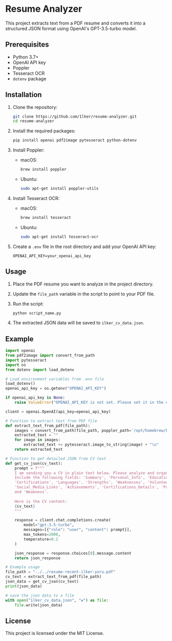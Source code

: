 # Resume Analyzer

This project extracts text from a PDF resume and converts it into a structured JSON format using OpenAI's GPT-3.5-turbo model.

## Prerequisites

- Python 3.7+
- OpenAI API key
- Poppler
- Tesseract OCR
- `dotenv` package

## Installation

1. Clone the repository:
    ```sh
    git clone https://github.com/1lker/resume-analyzer.git
    cd resume-analyzer
    ```

2. Install the required packages:
    ```sh
    pip install openai pdf2image pytesseract python-dotenv
    ```

3. Install Poppler:
    - macOS:
        ```sh
        brew install poppler
        ```
    - Ubuntu:
        ```sh
        sudo apt-get install poppler-utils
        ```

4. Install Tesseract OCR:
    - macOS:
        ```sh
        brew install tesseract
        ```
    - Ubuntu:
        ```sh
        sudo apt-get install tesseract-ocr
        ```

5. Create a `.env` file in the root directory and add your OpenAI API key:
    ```env
    OPENAI_API_KEY=your_openai_api_key
    ```

## Usage

1. Place the PDF resume you want to analyze in the project directory.

2. Update the `file_path` variable in the script to point to your PDF file.

3. Run the script:
    ```sh
    python script_name.py
    ```

4. The extracted JSON data will be saved to `ilker_cv_data.json`.

## Example

```python
import openai
from pdf2image import convert_from_path
import pytesseract
import os
from dotenv import load_dotenv

# Load environment variables from .env file
load_dotenv()
openai_api_key = os.getenv("OPENAI_API_KEY")

if openai_api_key is None:
    raise ValueError("OPENAI_API_KEY is not set. Please set it in the environment or in a .env file.")

client = openai.OpenAI(api_key=openai_api_key)

# Function to extract text from PDF file
def extract_text_from_pdf(file_path):
    images = convert_from_path(file_path, poppler_path='/opt/homebrew/bin')  # Adjust poppler path if needed
    extracted_text = ""
    for image in images:
        extracted_text += pytesseract.image_to_string(image) + "\n"
    return extracted_text

# Function to get detailed JSON from CV text
def get_cv_json(cv_text):
    prompt = f"""
    I am sending you a CV in plain text below. Please analyze and organize the details into a structured JSON format.
    Include the following fields: 'Summary', 'Personal_Info', 'Education', 'Experience','Experience Duration', 'Skills', 'Projects', 
    'Certifications', 'Languages', 'Strengths', 'Weaknesses', 'Volunteer_Activities', 'Teaching_Assistances', 
    'Social_Media_Links', 'Achievements', 'Certifications_Details', 'Project_Impacts', 'Volunteer_Impacts', 
    and 'Weakness'. 
    
    Here is the CV content:
    {cv_text}
    """

    response = client.chat.completions.create(
        model="gpt-3.5-turbo",
        messages=[{"role": "user", "content": prompt}],
        max_tokens=2000,
        temperature=0.2
    )

    json_response = response.choices[0].message.content
    return json_response

# Example usage
file_path = "../../resume-recent-ilker-yoru.pdf"
cv_text = extract_text_from_pdf(file_path)
json_data = get_cv_json(cv_text)
print(json_data)

# save the json data to a file
with open("ilker_cv_data.json", "w") as file:
    file.write(json_data)
```

## License

This project is licensed under the MIT License.